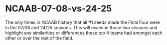 # NCAAB-07-08-vs-24-25
The only times in NCAAB history that all #1 seeds made the Final Four were in the 07/08 and 24/25 seasons. This will examine those two seasons and highlight any similarities or differences these top 4 teams had amongst each other or over the rest of the field. 
